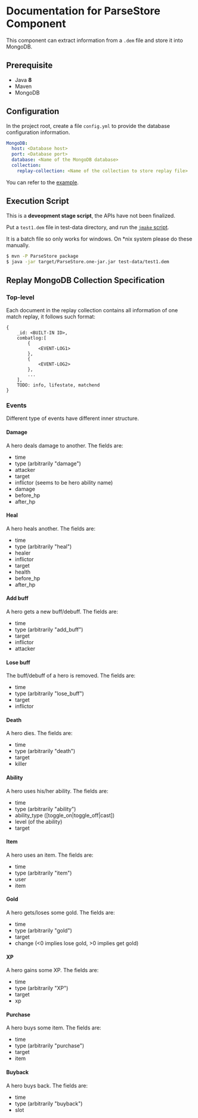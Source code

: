 # Documentation for ParseStore Component

This component can extract information from a `.dem` file and store it into MongoDB.

## Prerequisite

- Java **8**
- Maven
- MongoDB

## Configuration

In the project root, create a file `config.yml` to provide the database configuration information.

```yaml
MongoDB:
  host: <Database host>
  port: <Database port>
  database: <Name of the MongoDB database>
  collection:
    replay-collection: <Name of the collection to store replay file>
```

You can refer to the [example](//config-sample.yml).

## Execution Script

<!-- Todo: fix the execution instructions after the API is finalized. -->

This is a **deveopment stage script**, the APIs have not been finalized.

Put a `test1.dem` file in test-data directory, and run the [`jmake` script](//jmake.bat).

It is a batch file so only works for windows. On *nix system please do these manually.

```bash
$ mvn -P ParseStore package
$ java -jar target/ParseStore.one-jar.jar test-data/test1.dem
```

## Replay MongoDB Collection Specification

### Top-level

Each document in the replay collection contains all information of one match replay,
it follows such format:

```text
{
    _id: <BUILT-IN ID>,
    combatlog:[
        {
            <EVENT-LOG1>
        },
        {
            <EVENT-LOG2>
        },
        ...
    ],
    TODO: info, lifestate, matchend
}
```

### Events

Different type of events have different inner structure.

#### Damage

A hero deals damage to another. The fields are:

- time
- type (arbitrarily "damage")
- attacker
- target
- inflictor (seems to be hero ability name)
- damage
- before_hp
- after_hp


#### Heal

A hero heals another. The fields are:

- time
- type (arbitrarily "heal")
- healer
- inflictor
- target
- health
- before_hp
- after_hp

#### Add buff

A hero gets a new buff/debuff. The fields are:

- time
- type (arbitrarily "add_buff")
- target
- inflictor
- attacker


#### Lose buff

The buff/debuff of a hero is removed. The fields are:

- time
- type (arbitrarily "lose_buff")
- target
- inflictor

#### Death

A hero dies. The fields are:

- time
- type (arbitrarily "death")
- target
- killer


#### Ability

A hero uses his/her ability. The fields are:

- time
- type (arbitrarily "ability")
- ability_type ([toggle_on|toggle_off|cast])
- level (of the ability)
- target

#### Item

A hero uses an item. The fields are:

- time
- type (arbitrarily "item")
- user
- item

#### Gold

A hero gets/loses some gold. The fields are:

- time
- type (arbitrarily "gold")
- target
- change (<0 implies lose gold, >0 implies get gold)

#### XP

A hero gains some XP. The fields are:

- time
- type (arbitrarily "XP")
- target
- xp

#### Purchase

A hero buys some item. The fields are:

- time
- type (arbitrarily "purchase")
- target
- item

#### Buyback

A hero buys back. The fields are:

- time
- type (arbitrarily "buyback")
- slot





